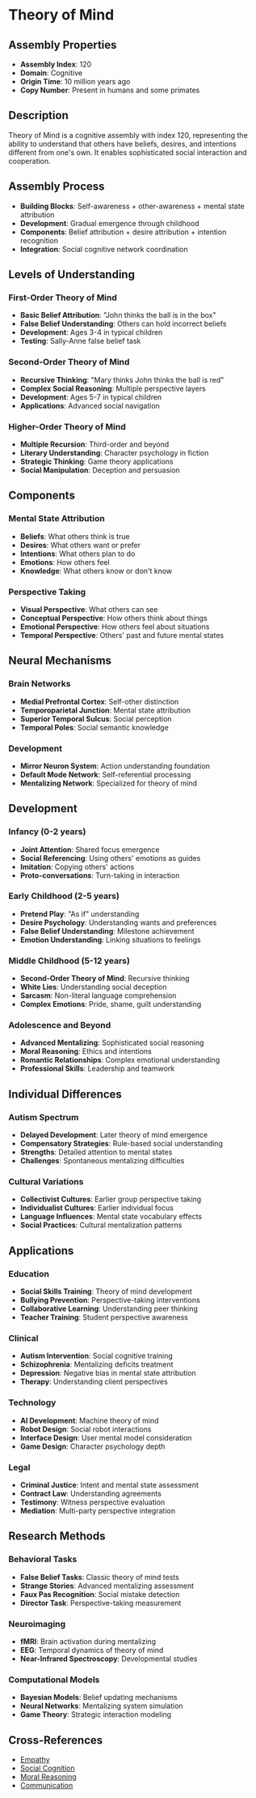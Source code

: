 # Theory of Mind

## Assembly Properties
- **Assembly Index**: 120
- **Domain**: Cognitive
- **Origin Time**: 10 million years ago
- **Copy Number**: Present in humans and some primates

## Description

Theory of Mind is a cognitive assembly with index 120, representing the ability to understand that others have beliefs, desires, and intentions different from one's own. It enables sophisticated social interaction and cooperation.

## Assembly Process

- **Building Blocks**: Self-awareness + other-awareness + mental state attribution
- **Development**: Gradual emergence through childhood
- **Components**: Belief attribution + desire attribution + intention recognition
- **Integration**: Social cognitive network coordination

## Levels of Understanding

### First-Order Theory of Mind
- **Basic Belief Attribution**: "John thinks the ball is in the box"
- **False Belief Understanding**: Others can hold incorrect beliefs
- **Development**: Ages 3-4 in typical children
- **Testing**: Sally-Anne false belief task

### Second-Order Theory of Mind
- **Recursive Thinking**: "Mary thinks John thinks the ball is red"
- **Complex Social Reasoning**: Multiple perspective layers
- **Development**: Ages 5-7 in typical children
- **Applications**: Advanced social navigation

### Higher-Order Theory of Mind
- **Multiple Recursion**: Third-order and beyond
- **Literary Understanding**: Character psychology in fiction
- **Strategic Thinking**: Game theory applications
- **Social Manipulation**: Deception and persuasion

## Components

### Mental State Attribution
- **Beliefs**: What others think is true
- **Desires**: What others want or prefer
- **Intentions**: What others plan to do
- **Emotions**: How others feel
- **Knowledge**: What others know or don't know

### Perspective Taking
- **Visual Perspective**: What others can see
- **Conceptual Perspective**: How others think about things
- **Emotional Perspective**: How others feel about situations
- **Temporal Perspective**: Others' past and future mental states

## Neural Mechanisms

### Brain Networks
- **Medial Prefrontal Cortex**: Self-other distinction
- **Temporoparietal Junction**: Mental state attribution
- **Superior Temporal Sulcus**: Social perception
- **Temporal Poles**: Social semantic knowledge

### Development
- **Mirror Neuron System**: Action understanding foundation
- **Default Mode Network**: Self-referential processing
- **Mentalizing Network**: Specialized for theory of mind

## Development

### Infancy (0-2 years)
- **Joint Attention**: Shared focus emergence
- **Social Referencing**: Using others' emotions as guides
- **Imitation**: Copying others' actions
- **Proto-conversations**: Turn-taking in interaction

### Early Childhood (2-5 years)
- **Pretend Play**: "As if" understanding
- **Desire Psychology**: Understanding wants and preferences
- **False Belief Understanding**: Milestone achievement
- **Emotion Understanding**: Linking situations to feelings

### Middle Childhood (5-12 years)
- **Second-Order Theory of Mind**: Recursive thinking
- **White Lies**: Understanding social deception
- **Sarcasm**: Non-literal language comprehension
- **Complex Emotions**: Pride, shame, guilt understanding

### Adolescence and Beyond
- **Advanced Mentalizing**: Sophisticated social reasoning
- **Moral Reasoning**: Ethics and intentions
- **Romantic Relationships**: Complex emotional understanding
- **Professional Skills**: Leadership and teamwork

## Individual Differences

### Autism Spectrum
- **Delayed Development**: Later theory of mind emergence
- **Compensatory Strategies**: Rule-based social understanding
- **Strengths**: Detailed attention to mental states
- **Challenges**: Spontaneous mentalizing difficulties

### Cultural Variations
- **Collectivist Cultures**: Earlier group perspective taking
- **Individualist Cultures**: Earlier individual focus
- **Language Influences**: Mental state vocabulary effects
- **Social Practices**: Cultural mentalization patterns

## Applications

### Education
- **Social Skills Training**: Theory of mind development
- **Bullying Prevention**: Perspective-taking interventions
- **Collaborative Learning**: Understanding peer thinking
- **Teacher Training**: Student perspective awareness

### Clinical
- **Autism Intervention**: Social cognitive training
- **Schizophrenia**: Mentalizing deficits treatment
- **Depression**: Negative bias in mental state attribution
- **Therapy**: Understanding client perspectives

### Technology
- **AI Development**: Machine theory of mind
- **Robot Design**: Social robot interactions
- **Interface Design**: User mental model consideration
- **Game Design**: Character psychology depth

### Legal
- **Criminal Justice**: Intent and mental state assessment
- **Contract Law**: Understanding agreements
- **Testimony**: Witness perspective evaluation
- **Mediation**: Multi-party perspective integration

## Research Methods

### Behavioral Tasks
- **False Belief Tasks**: Classic theory of mind tests
- **Strange Stories**: Advanced mentalizing assessment
- **Faux Pas Recognition**: Social mistake detection
- **Director Task**: Perspective-taking measurement

### Neuroimaging
- **fMRI**: Brain activation during mentalizing
- **EEG**: Temporal dynamics of theory of mind
- **Near-Infrared Spectroscopy**: Developmental studies

### Computational Models
- **Bayesian Models**: Belief updating mechanisms
- **Neural Networks**: Mentalizing system simulation
- **Game Theory**: Strategic interaction modeling

## Cross-References

- [Empathy](/domains/cognitive/social_cognition/empathy.md)
- [Social Cognition](/domains/cognitive/social_cognition/social_perception.md)
- [Moral Reasoning](/domains/cognitive/reasoning/moral_reasoning.md)
- [Communication](/domains/cognitive/communication/pragmatics.md)